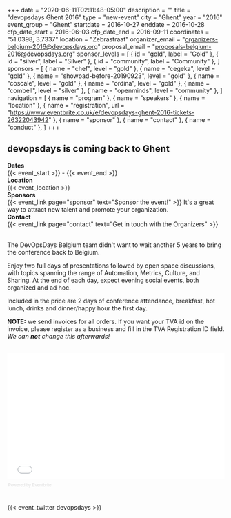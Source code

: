 +++
date = "2020-06-11T02:11:48-05:00"
description = ""
title = "devopsdays Ghent 2016"
type = "new-event"
city = "Ghent"
year = "2016"
event_group = "Ghent"
startdate = 2016-10-27
enddate = 2016-10-28
cfp_date_start = 2016-06-03
cfp_date_end = 2016-09-11
coordinates = "51.0398, 3.7337"
location = "Zebrastraat"
organizer_email = "organizers-belgium-2016@devopsdays.org"
proposal_email = "proposals-belgium-2016@devopsdays.org"
sponsor_levels = [
    { id = "gold", label = "Gold" },
    { id = "silver", label = "Silver" },
    { id = "community", label = "Community" },
]
sponsors = [
    { name = "chef", level = "gold" },
    { name = "cegeka", level = "gold" },
    { name = "showpad-before-20190923", level = "gold" },
    { name = "coscale", level = "gold" },
    { name = "ordina", level = "gold" },
    { name = "combell", level = "silver" },
    { name = "openminds", level = "community" },
]
navigation = [
    { name = "program" },
    { name = "speakers" },
    { name = "location" },
    { name = "registration", url = "https://www.eventbrite.co.uk/e/devopsdays-ghent-2016-tickets-26322043942" },
    { name = "sponsor" },
    { name = "contact" },
    { name = "conduct" },
]
+++
## devopsdays is coming back to Ghent

<!-- <div style="text-align:center;">
  {{< event_logo >}}
</div> -->

<div class = "row">
  <div class = "col-md-2">
    <strong>Dates</strong>
  </div>
  <div class = "col-md-8">
    {{< event_start >}} - {{< event_end >}}
  </div>
</div>

<div class = "row">
  <div class = "col-md-2">
    <strong>Location</strong>
  </div>
  <div class = "col-md-8">
    {{< event_location >}}
  </div>
</div>

<!-- <div class = "row">
  <div class = "col-md-2">
    <strong>Propose</strong>
  </div>
  <div class = "col-md-8">
    {{< event_link page="propose" text="Propose a talk!" >}}
  </div>
</div> -->

<!-- <div class = "row">
  <div class = "col-md-2">
    <strong>Register</strong>
  </div>
  <div class = "col-md-8">
    {{< event_link page="registration" text="Register to attend the conference!" >}}
  </div>
</div> -->

<!-- <div class = "row">
  <div class = "col-md-2">
    <strong>Program</strong>
  </div>
  <div class = "col-md-8">
    View the {{< event_link page="program" text="program." >}}
  </div>
</div> -->

<!-- <div class = "row">
  <div class = "col-md-2">
    <strong>Speakers</strong>
  </div>
  <div class = "col-md-8">
    Check out the {{< event_link page="speakers" text="speakers!" >}}
  </div>
</div> -->

<div class = "row">
  <div class = "col-md-2">
    <strong>Sponsors</strong>
  </div>
  <div class = "col-md-8">
    {{< event_link page="sponsor" text="Sponsor the event!" >}} It's a great way to attract new talent and promote your organization.
  </div>
</div>

<div class = "row">
  <div class = "col-md-2">
    <strong>Contact</strong>
  </div>
  <div class = "col-md-8">
    {{< event_link page="contact" text="Get in touch with the Organizers" >}}
  </div>
</div>

<br/>

<p>The DevOpsDays Belgium team didn't want to wait another 5 years to bring the conference back to Belgium.</p>
<div>
  <div>
    <p><span>Enjoy two full days of presentations followed by open space discussions, with topics spanning the range of Automation, Metrics, Culture, and Sharing. At the end of each day, expect evening social events, both organized and ad hoc.</span>
    </p>
    <p>Included in the price are 2 days of conference attendance, breakfast, hot lunch, drinks and dinner/happy hour the
      first day.
    </p>
    <p><strong>NOTE:</strong> we send invoices for all orders. If you want your TVA id on the invoice, please register
      as a business and fill in the TVA Registration ID field. <em>We can <strong>not</strong> change this
        afterwards!</em>
    </p>
  </div>
</div>

<br/>

<div style="width:100%; text-align:left;" ><iframe  src="//eventbrite.co.uk/tickets-external?eid=26322043942&ref=etckt" frameborder="0" height="293" width="100%" vspace="0" hspace="0" marginheight="5" marginwidth="5" scrolling="auto" allowtransparency="true"></iframe><div style="font-family:Helvetica, Arial; font-size:10px; padding:5px 0 5px; margin:2px; width:100%; text-align:left;" ><a class="powered-by-eb" style="color: #dddddd; text-decoration: none;" target="_blank" href="http://www.eventbrite.co.uk/l/registration-online/">Powered by Eventbrite</a></div></div>

<br/>

{{< event_twitter devopsdays >}}
